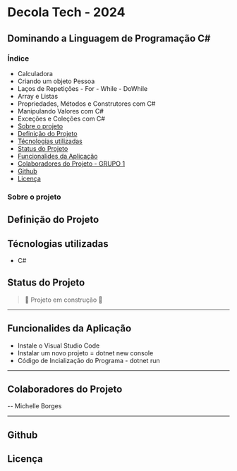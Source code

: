 # Decola Tech - 2024


## Dominando a Linguagem de Programação C#

### Índice
- Calculadora
- Criando um objeto Pessoa
- Laços de Repetições
        - For
        - While
        - DoWhile
- Array e Listas
- Propriedades, Métodos e Construtores com C#
- Manipulando Valores com C#
- Exceções e Coleções com C#
- [Sobre o projeto](#sobre-o-projeto)
- [Definição do Projeto](#definição-do-projeto)
- [Técnologias utilizadas](#técnologias-utilizadas)
- [Status do Projeto](#status-do-projeto)
- [Funcionalides da Aplicação](#funcionalides-da-aplicação)
- [Colaboradores do Projeto - GRUPO 1](#colaboradores-do-projeto---grupo-1)
- [Github](#github)
- [Licença](#licença)


### Sobre o projeto

## Definição do Projeto


## Técnologias utilizadas

- C#

## Status do Projeto

> :construction: Projeto em construção :construction:

---

## Funcionalides da Aplicação

- Instale o Visual Studio Code
- Instalar um novo projeto = dotnet new console
- Código de Incialização do Programa - dotnet run
---

## Colaboradores do Projeto 

-- Michelle Borges



---

## Github



## Licença




